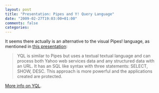 ```yaml
---
layout: post
title: "Presentation: Pipes and Y! Query Language"
date: "2009-02-27T19:03:00+01:00"
comments: false
categories: 
---
```


<p>It seems there actually is an alternative to the visual Pipes! language, as mentioned in <a href="http://www.infoq.com/news/2009/02/Pipes-YQL-Jonathan-Trevor">this presentation</a>:</p>

<blockquote>
<p>YQL is similar to Pipes but uses a textual textual language and can process both Yahoo web services data and any structured data with an URL. It has an SQL like syntax with three statements: SELECT, SHOW, DESC. This approach is more powerful and the applications created are protected.</p>
</blockquote>

<p><a href="http://developer.yahoo.com/yql/">More info on YQL</a>.</p>


